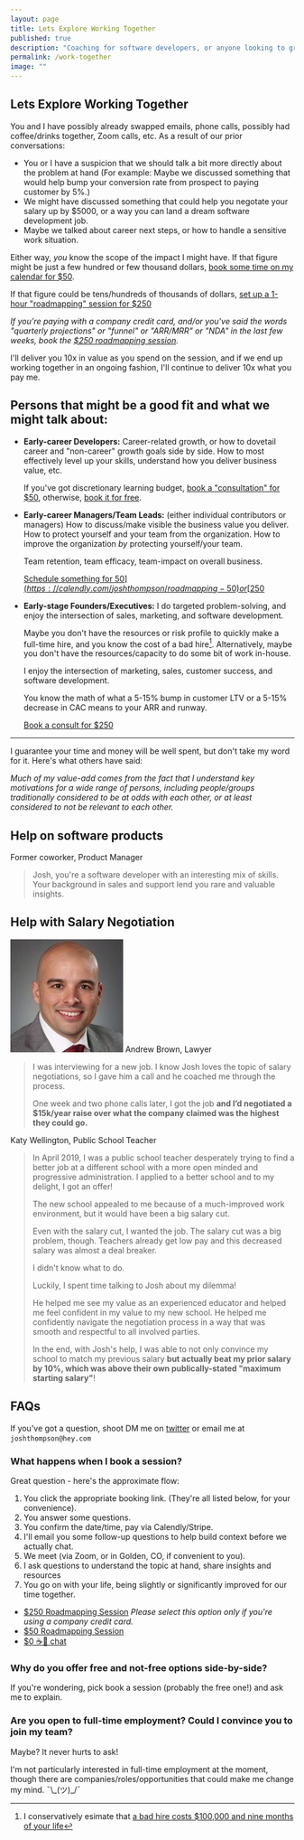 ```yaml
---
layout: page
title: Lets Explore Working Together
published: true
description: "Coaching for software developers, or anyone looking to grow (in) their career and/or job. With my help, people make more money, or save a lot of time, or both."
permalink: /work-together
image: ""
---
```


## Lets Explore Working Together

You and I have possibly already swapped emails, phone calls, possibly had coffee/drinks together, Zoom calls, etc. As a result of our prior conversations:

- You or I have a suspicion that we should talk a bit more directly about the problem at hand (For example: Maybe we discussed something that would help bump your conversion rate from prospect to paying customer by 5%.)
- We might have discussed something that could help you negotate your salary up by $5000, or a way you can land a dream software development job. 
- Maybe we talked about career next steps, or how to handle a sensitive work situation. 

Either way, _you_ know the scope of the impact I might have. If that figure might be just a few hundred or few thousand dollars, [book some time on my calendar for $50](https://calendly.com/joshthompson/roadmapping-50). 

If that figure could be tens/hundreds of thousands of dollars, [set up a 1-hour "roadmapping" session for $250](https://calendly.com/joshthompson/roadmapping)

_If you're paying with a company credit card, and/or you've said the words "quarterly projections" or "funnel" or "ARR/MRR" or "NDA" in the last few weeks, book the [$250 roadmapping session](https://calendly.com/joshthompson/roadmapping)._

I'll deliver you 10x in value as you spend on the session, and if we end up working together in an ongoing fashion, I'll continue to deliver 10x what you pay me. 

## Persons that might be a good fit and what we might talk about:

- **Early-career Developers:** Career-related growth, or how to dovetail career and "non-career" growth goals side by side. How to most effectively level up your skills, understand how you deliver business value, etc. 

  If you've got discretionary learning budget, [book a "consultation" for $50](https://calendly.com/joshthompson/roadmapping-50), otherwise, [book it for free](https://calendly.com/joshthompson/coffee).
- **Early-career Managers/Team Leads:** (either individual contributors or managers) 
  How to discuss/make visible the business value you deliver. How to protect yourself and your team from the organization. How to improve the organization _by_ protecting yourself/your team. 
  
  Team retention, team efficacy, team-impact on overall business. 
  
  [Schedule something for $50](https://calendly.com/joshthompson/roadmapping-50) or [$250](https://calendly.com/joshthompson/roadmapping)
- **Early-stage Founders/Executives:** I do targeted problem-solving, and enjoy the intersection of sales, marketing, and software development. 

  Maybe you don't have the resources or risk profile to quickly make a full-time hire, and you know the cost of a bad hire[^bad-hires-are-expensive]. Alternatively, maybe you don't have the resources/capacity to do some bit of work in-house. 

  I enjoy the intersection of marketing, sales, customer success, and software development. 
  
  You know the math of what a 5-15% bump in customer LTV or a 5-15% decrease in CAC means to your ARR and runway. 
  
  [Book a consult for $250](https://calendly.com/joshthompson/roadmapping)
  


-------------------------------

I guarantee your time and money will be well spent, but don't take my word for it. Here's what others have said:

_Much of my value-add comes from the fact that I understand key motivations for a wide range of persons, including people/groups traditionally considered to be at odds with each other, or at least considered to not be relevant to each other._

## Help on software products

<div class="testamonial" markdown='1'>

<span>Former coworker, Product Manager</span>

> Josh, you're a software developer with an interesting mix of skills. Your background in sales and support lend you rare and valuable insights. 

</div>

## Help with Salary Negotiation

<div class="testamonial" markdown='1'>

![andrew brown](/images_2020/andrew-brown.jpg "Andrew Brown")
<span>Andrew Brown, Lawyer</span>

> I was interviewing for a new job. I know Josh loves the topic of salary negotiations, so I gave him a call and he coached me through the process. 
>
> One week and two phone calls later, I got the job **and I’d negotiated a $15k/year raise over what the company claimed was the highest they could go.**
</div>

<div class="testamonial" markdown='1'>

<span>Katy Wellington, Public School Teacher</span>

> In April 2019, I was a public school teacher desperately trying to find a better job at a different school with a more open minded and progressive administration. I applied to a better school and to my delight, I got an offer! 
>
> The new school appealed to me because of a much-improved work environment, but it would have been a big salary cut.
> 
> Even with the salary cut, I wanted the job. The salary cut was a big problem, though. Teachers already get low pay and this decreased salary was almost a deal breaker.
> 
> I didn't know what to do. 
> 
> Luckily, I spent time talking to Josh about my dilemma! 
> 
> He helped me see my value as an experienced educator and helped me feel confident in my value to my new school. He helped me confidently navigate the negotiation process in a way that was smooth and respectful to all involved parties. 
>
> In the end, with Josh's help, I was able to not only convince my school to match my previous salary **but actually beat my prior salary by 10%, which was above their own publically-stated "maximum starting salary"**!

</div>




## FAQs

If you've got a question, shoot DM me on [twitter](https://twitter.com/josh_works) or email me at `joshthompson@hey.com`

### What happens when I book a session?

Great question - here's the approximate flow:

1. You click the appropriate booking link. (They're all listed below, for your convenience).
1. You answer some questions.
1. You confirm the date/time, pay via Calendly/Stripe.
1. I'll email you some follow-up questions to help build context before we actually chat.
1. We meet (via Zoom, or in Golden, CO, if convenient to you).
1. I ask questions to understand the topic at hand, share insights and resources
1. You go on with your life, being slightly or significantly improved for our time together.

- [$250 Roadmapping Session](https://calendly.com/joshthompson/roadmapping) _Please select this option only if you're using a company credit card._
- [$50 Roadmapping Session](https://calendly.com/joshthompson/roadmapping-50) 
- [$0 ☕️🍺 chat](https://calendly.com/joshthompson/coffee)

### Why do you offer free and not-free options side-by-side?

If you're wondering, pick book a session (probably the free one!) and ask me to explain.

### Are you open to full-time employment? Could I convince you to join my team?

Maybe? It never hurts to ask! 

I'm not particularly interested in full-time employment at the moment, though there are companies/roles/opportunities that could make me change my mind. ¯\\\_(ツ)\_/¯ 


[^bad-hires-are-expensive]: I conservatively esimate that [a bad hire costs $100,000 and nine months of your life](https://josh.works/how-to-write-a-letter-of-recommendation-for-yourself#how-much-does-a-bad-hire-cost)
